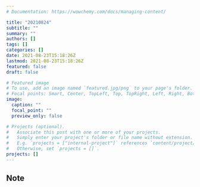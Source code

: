 ```yaml
---
# Documentation: https://wowchemy.com/docs/managing-content/

title: "20210824"
subtitle: ""
summary: ""
authors: []
tags: []
categories: []
date: 2021-08-23T15:18:26Z
lastmod: 2021-08-23T15:18:26Z
featured: false
draft: false

# Featured image
# To use, add an image named `featured.jpg/png` to your page's folder.
# Focal points: Smart, Center, TopLeft, Top, TopRight, Left, Right, BottomLeft, Bottom, BottomRight.
image:
  caption: ""
  focal_point: ""
  preview_only: false

# Projects (optional).
#   Associate this post with one or more of your projects.
#   Simply enter your project's folder or file name without extension.
#   E.g. `projects = ["internal-project"]` references `content/project/deep-learning/index.md`.
#   Otherwise, set `projects = []`.
projects: []
---
```


## Note

